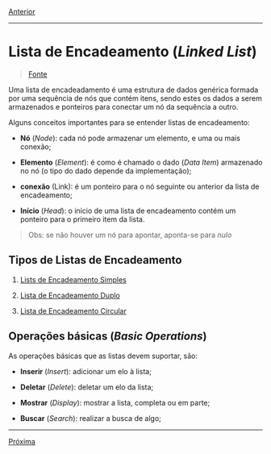 [Anterior](../U1-introduction/03-pointers.md "Ponteiros")

---

# Lista de Encadeamento (_Linked List_)

> [Fonte](https://www.tutorialspoint.com/data_structures_algorithms/linked_list_algorithms.htm "Site tutorialspoint")

Uma lista de encadeadamento é uma estrutura de dados genérica formada por uma sequência de nós que contém itens, sendo estes os dados a serem armazenados e ponteiros para conectar um nó da sequência a outro.

Alguns conceitos importantes para se entender listas de encadeamento:

- **Nó** (_Node_): cada nó pode armazenar um elemento, e uma ou mais conexão;

- **Elemento** (_Element_): é como é chamado o dado (_Data Item_) armazenado no nó (o tipo do dado depende da implementação);

- **conexão** (Link): é um ponteiro para o nó seguinte ou anterior da lista de encadeamento;

- **Início** (_Head_): o início de uma lista de encadeamento contém um ponteiro para o primeiro item da lista.

> Obs: se não houver um nó para apontar, aponta-se para _nulo_

## Tipos de Listas de Encadeamento

1. [Lists de Encadeamento Simples](./06-simpleLL.md "Lista de Encadeamento Simples")

2. [Lista de Encadeamento Duplo](./07-doubleLL.md "Lista de Encadeamento Duplo")

3. [Lista de Encadeamento Circular](./08-circularLL.md "Lista de Encadeamento Circular")

## Operações básicas (_Basic Operations_)

As operações básicas que as listas devem suportar, são:

- **Inserir** (_Insert_): adicionar um elo à lista;

- **Deletar** (_Delete_): deletar um elo da lista;

- **Mostrar** (_Display_): mostrar a lista, completa ou em parte;

- **Buscar** (_Search_): realizar a busca de algo;

---

[Próxima](./05-simpleLL.md "Lista de Encadeamento Simples")
